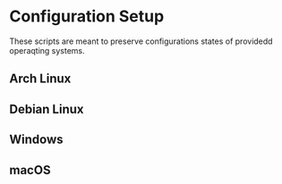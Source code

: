 # Configuration Setup

These scripts are meant to preserve configurations states of providedd operaqting systems.

## Arch Linux

## Debian Linux

## Windows

## macOS
